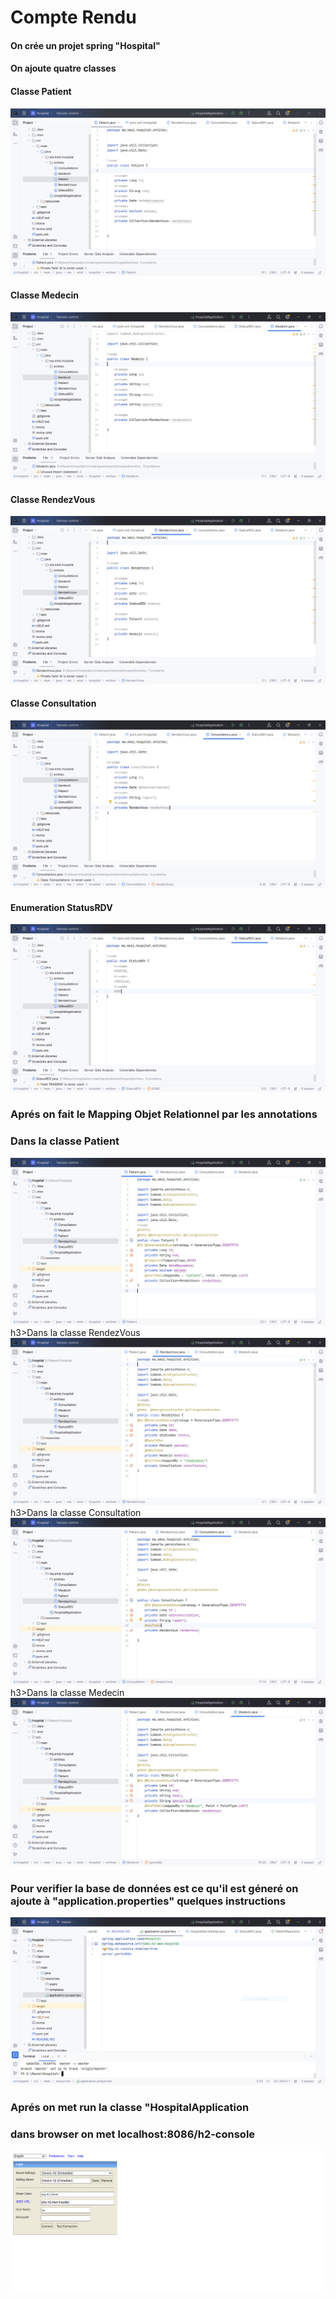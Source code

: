 <h1>Compte Rendu</h1>
<h4>On crée un projet spring "Hospital"</h4>
<h4>On ajoute quatre classes </h4>
<h4>Classe Patient</h4>
<img src="Captures/Capture.PNG">
<h4>Classe Medecin</h4>
<img src="Captures/Med.PNG">
<h4>Classe RendezVous</h4>
<img src="Captures/Rdv.PNG">
<h4>Classe Consultation</h4>
<img src="Captures/Consult.PNG">
<h4>Enumeration StatusRDV</h4>
<img src="Captures/Status.PNG">
<h3>Aprés on fait le Mapping Objet Relationnel par les annotations</h3>
<h3>Dans la classe Patient</h3>
<img src="Captures/annot1.PNG">
h3>Dans la classe RendezVous</h3>
<img src="Captures/annot2.PNG">
h3>Dans la classe Consultation</h3>
<img src="Captures/annot3.PNG">
h3>Dans la classe Medecin</h3>
<img src="Captures/annot4.PNG">
<h3>Pour verifier la base de données est ce qu'il est géneré on ajoute à "application.properties" quelques instructions </h3>
<img src="Captures/h2.PNG">
<h3>Aprés on met run la classe "HospitalApplication</h3>
<h3>dans browser on met localhost:8086/h2-console</h3>
<img src="Captures/h2-console.PNG">